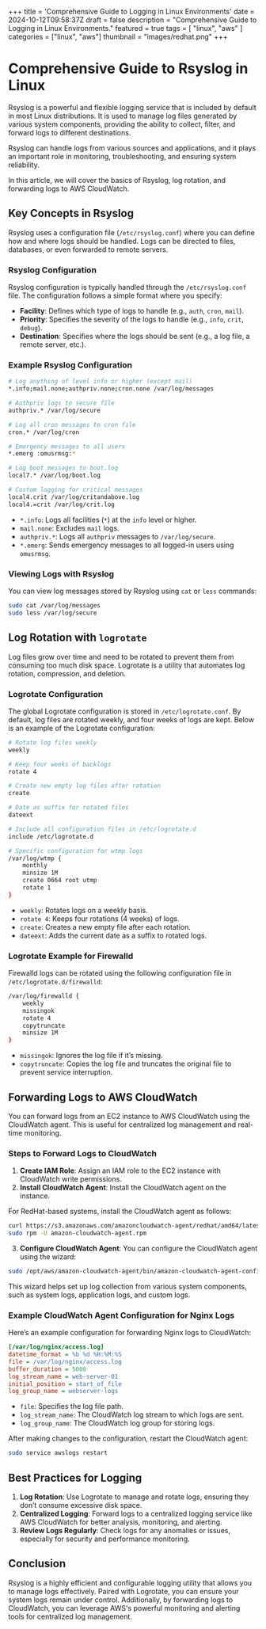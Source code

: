 +++
title = 'Comprehensive Guide to Logging in Linux Environments'
date = 2024-10-12T09:58:37Z
draft = false
description = "Comprehensive Guide to Logging in Linux Environments."
featured = true
tags = [
    "linux",
    "aws"
]
categories = ["linux", "aws"]
thumbnail = "images/redhat.png"
+++
# Comprehensive Guide to Rsyslog in Linux

Rsyslog is a powerful and flexible logging service that is included by default in most Linux distributions. It is used to manage log files generated by various system components, providing the ability to collect, filter, and forward logs to different destinations. 
<!-- more -->
Rsyslog can handle logs from various sources and applications, and it plays an important role in monitoring, troubleshooting, and ensuring system reliability.

In this article, we will cover the basics of Rsyslog, log rotation, and forwarding logs to AWS CloudWatch.

## Key Concepts in Rsyslog

Rsyslog uses a configuration file (`/etc/rsyslog.conf`) where you can define how and where logs should be handled. Logs can be directed to files, databases, or even forwarded to remote servers.

### Rsyslog Configuration

Rsyslog configuration is typically handled through the `/etc/rsyslog.conf` file. The configuration follows a simple format where you specify:
- **Facility**: Defines which type of logs to handle (e.g., `auth`, `cron`, `mail`).
- **Priority**: Specifies the severity of the logs to handle (e.g., `info`, `crit`, `debug`).
- **Destination**: Specifies where the logs should be sent (e.g., a log file, a remote server, etc.).

### Example Rsyslog Configuration

```bash
# Log anything of level info or higher (except mail)
*.info;mail.none;authpriv.none;cron.none /var/log/messages

# Authpriv logs to secure file
authpriv.* /var/log/secure

# Log all cron messages to cron file
cron.* /var/log/cron

# Emergency messages to all users
*.emerg :omusrmsg:*

# Log boot messages to boot.log
local7.* /var/log/boot.log

# Custom logging for critical messages
local4.crit /var/log/critandabove.log
local4.=crit /var/log/crit.log
```

- `*.info`: Logs all facilities (`*`) at the `info` level or higher.
- `mail.none`: Excludes `mail` logs.
- `authpriv.*`: Logs all `authpriv` messages to `/var/log/secure`.
- `*.emerg`: Sends emergency messages to all logged-in users using `omusrmsg`.

### Viewing Logs with Rsyslog

You can view log messages stored by Rsyslog using `cat` or `less` commands:
```bash
sudo cat /var/log/messages
sudo less /var/log/secure
```

## Log Rotation with `logrotate`

Log files grow over time and need to be rotated to prevent them from consuming too much disk space. Logrotate is a utility that automates log rotation, compression, and deletion.

### Logrotate Configuration

The global Logrotate configuration is stored in `/etc/logrotate.conf`. By default, log files are rotated weekly, and four weeks of logs are kept. Below is an example of the Logrotate configuration:

```bash
# Rotate log files weekly
weekly

# Keep four weeks of backlogs
rotate 4

# Create new empty log files after rotation
create

# Date as suffix for rotated files
dateext

# Include all configuration files in /etc/logrotate.d
include /etc/logrotate.d

# Specific configuration for wtmp logs
/var/log/wtmp {
    monthly
    minsize 1M
    create 0664 root utmp
    rotate 1
}
```

- `weekly`: Rotates logs on a weekly basis.
- `rotate 4`: Keeps four rotations (4 weeks) of logs.
- `create`: Creates a new empty file after each rotation.
- `dateext`: Adds the current date as a suffix to rotated logs.

### Logrotate Example for Firewalld

Firewalld logs can be rotated using the following configuration file in `/etc/logrotate.d/firewalld`:

```bash
/var/log/firewalld {
    weekly
    missingok
    rotate 4
    copytruncate
    minsize 1M
}
```

- `missingok`: Ignores the log file if it’s missing.
- `copytruncate`: Copies the log file and truncates the original file to prevent service interruption.

## Forwarding Logs to AWS CloudWatch

You can forward logs from an EC2 instance to AWS CloudWatch using the CloudWatch agent. This is useful for centralized log management and real-time monitoring.

### Steps to Forward Logs to CloudWatch

1. **Create IAM Role**: Assign an IAM role to the EC2 instance with CloudWatch write permissions.
2. **Install CloudWatch Agent**: Install the CloudWatch agent on the instance.

For RedHat-based systems, install the CloudWatch agent as follows:
```bash
curl https://s3.amazonaws.com/amazoncloudwatch-agent/redhat/amd64/latest/amazon-cloudwatch-agent.rpm -O
sudo rpm -U amazon-cloudwatch-agent.rpm
```

3. **Configure CloudWatch Agent**: You can configure the CloudWatch agent using the wizard:
```bash
sudo /opt/aws/amazon-cloudwatch-agent/bin/amazon-cloudwatch-agent-config-wizard
```

This wizard helps set up log collection from various system components, such as system logs, application logs, and custom logs.

### Example CloudWatch Agent Configuration for Nginx Logs

Here’s an example configuration for forwarding Nginx logs to CloudWatch:

```ini
[/var/log/nginx/access.log]
datetime_format = %b %d %H:%M:%S
file = /var/log/nginx/access.log
buffer_duration = 5000
log_stream_name = web-server-01
initial_position = start_of_file
log_group_name = webserver-logs
```

- `file`: Specifies the log file path.
- `log_stream_name`: The CloudWatch log stream to which logs are sent.
- `log_group_name`: The CloudWatch log group for storing logs.

After making changes to the configuration, restart the CloudWatch agent:
```bash
sudo service awslogs restart
```

## Best Practices for Logging

1. **Log Rotation**: Use Logrotate to manage and rotate logs, ensuring they don’t consume excessive disk space.
2. **Centralized Logging**: Forward logs to a centralized logging service like AWS CloudWatch for better analysis, monitoring, and alerting.
3. **Review Logs Regularly**: Check logs for any anomalies or issues, especially for security and performance monitoring.

## Conclusion

Rsyslog is a highly efficient and configurable logging utility that allows you to manage logs effectively. Paired with Logrotate, you can ensure your system logs remain under control. Additionally, by forwarding logs to CloudWatch, you can leverage AWS's powerful monitoring and alerting tools for centralized log management.
